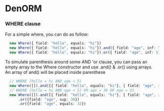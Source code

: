 # DenORM

### WHERE clause
For a simple where, you can do as follow:

```ts
  new Where({ field: "hello", equals: "hi"})
  new Where({ field: "hello", equals: "hi"}).and({ field: "age", inf: 5})
  new Where({ field: "hello", equals: "hi"}).or({ field: "age", inf: 5})
```

To simulate parenthesis around some AND 'or clause, you can pass an empty array to the Where constructor
and use .and() & .or() using arrays. An array of and() will be placed inside parenthese

```ts
  // WHERE (hello = hi AND age < 5)
  new Where([]).and([{ field: "hello", equals: "hi"}, { field: "age", inf: 5}])
  // WHERE (hello = hi AND age < 5) OR age > 30 OR age = 32
  new Where([]).and([{ field: "hello", equals: "hi"}, { field: "age", inf: 5}])
      .or({field: "age", sup: 30})
      .or({field: "age", equals: 32})
```